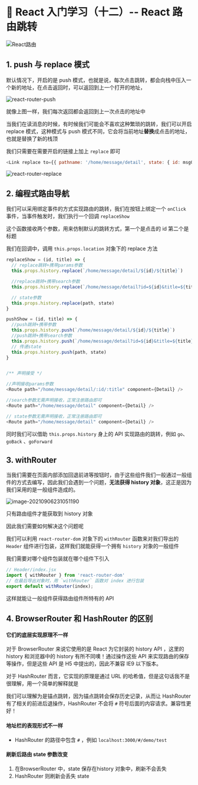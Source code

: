 # 🌮 React 入门学习（十二）-- React 路由跳转

![React路由](https://ljcimg.oss-cn-beijing.aliyuncs.com/img/react-%E8%B7%AF%E7%94%B1.gif)

## 1. push 与 replace 模式

默认情况下，开启的是 push 模式，也就是说，每次点击跳转，都会向栈中压入一个新的地址，在点击返回时，可以返回到上一个打开的地址，

![react-router-push](https://ljcimg.oss-cn-beijing.aliyuncs.com/img/react-router-push.gif)

就像上图一样，我们每次返回都会返回到上一次点击的地址中

当我们在读消息的时候，有时候我们可能会不喜欢这种繁琐的跳转，我们可以开启 replace 模式，这种模式与 push 模式不同，它会将当前地址**替换**成点击的地址，也就是替换了新的栈顶

我们只需要在需要开启的链接上加上 `replace` 即可

```js
<Link replace to={{ pathname: '/home/message/detail', state: { id: msgObj.id, title: msgObj.title } }}>{msgObj.title}</Link>
```

![react-router-replace](https://ljcimg.oss-cn-beijing.aliyuncs.com/img/react-router-replace.gif)

## 2. 编程式路由导航

我们可以采用绑定事件的方式实现路由的跳转，我们在按钮上绑定一个 `onClick` 事件，当事件触发时，我们执行一个回调 `replaceShow`

这个函数接收两个参数，用来仿制默认的跳转方式，第一个是点击的 id 第二个是标题

我们在回调中，调用 `this.props.location` 对象下的 replace 方法

```js
replaceShow = (id, title) => {
  // replace跳转+携带params参数
  this.props.history.replace(`/home/message/detail/${id}/${title}`)

  //replace跳转+携带search参数
  this.props.history.replace(`/home/message/detail?id=${id}&title=${title}`)

  // state参数
  this.props.history.replace(path, state)
}

pushShow = (id, title) => {
  //push跳转+携带参数
  this.props.history.push(`/home/message/detail/${id}/${title}`)
  //push跳转+携带search参数
  this.props.history.push(`/home/message/detail?id=${id}&title=${title}`)
  // 传递state
  this.props.history.push(path, state)
}


/** 声明接受 */

//声明接收params参数
<Route path="/home/message/detail/:id/:title" component={Detail} />

//search参数无需声明接收，正常注册路由即可
<Route path="/home/message/detail" component={Detail} />

// state参数无需声明接收，正常注册路由即可
<Route path="/home/message/detail" component={Detail} />
```

同时我们可以借助 `this.props.history` 身上的 API 实现路由的跳转，例如 `go`、`goBack` 、`goForward`

## 3. withRouter

当我们需要在页面内部添加回退前进等按钮时，由于这些组件我们一般通过一般组件的方式去编写，因此我们会遇到一个问题，**无法获得 history 对象**，这正是因为我们采用的是一般组件造成的。

![image-20210906231051190](https://ljcimg.oss-cn-beijing.aliyuncs.com/img/image-20210906231051190.png)

只有路由组件才能获取到 history 对象

因此我们需要如何解决这个问题呢

我们可以利用 `react-router-dom` 对象下的 `withRouter` 函数来对我们导出的 `Header` 组件进行包装，这样我们就能获得一个拥有 `history` 对象的一般组件

我们需要对哪个组件包装就在哪个组件下引入

```js
// Header/index.jsx
import { withRouter } from 'react-router-dom'
// 在最后导出对象时，用 `withRouter` 函数对 index 进行包装
export default withRouter(index);
```

这样就能让一般组件获得路由组件所特有的 API

## 4. BrowserRouter 和 HashRouter 的区别

#### **它们的底层实现原理不一样**

对于 BrowserRouter 来说它使用的是 React 为它封装的 history API ，这里的 history 和浏览器中的 history 有所不同噢！通过操作这些 API 来实现路由的保存等操作，但是这些 API 是 H5 中提出的，因此不兼容 IE9 以下版本。

对于 HashRouter 而言，它实现的原理是通过 URL 的哈希值，但是这句话我不是很理解，用一个简单的解释就是

我们可以理解为是锚点跳转，因为锚点跳转会保存历史记录，从而让 HashRouter 有了相关的前进后退操作，HashRouter 不会将 `#` 符号后面的内容请求。兼容性更好！

#### 地址栏的表现形式不一样

- HashRouter 的路径中包含 `#` ，例如 `localhost:3000/#/demo/test`

#### 刷新后路由 state 参数改变

1. 在BrowserRouter 中，state 保存在history 对象中，刷新不会丢失
2. HashRouter 则刷新会丢失 state



